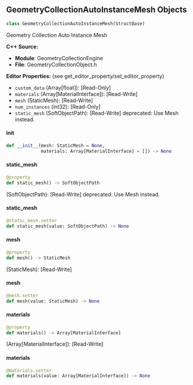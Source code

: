 ## GeometryCollectionAutoInstanceMesh Objects

```python
class GeometryCollectionAutoInstanceMesh(StructBase)
```

Geometry Collection Auto Instance Mesh

**C++ Source:**

- **Module**: GeometryCollectionEngine
- **File**: GeometryCollectionObject.h

**Editor Properties:** (see get_editor_property/set_editor_property)

- ``custom_data`` (Array[float]):  [Read-Only]
- ``materials`` (Array[MaterialInterface]):  [Read-Write]
- ``mesh`` (StaticMesh):  [Read-Write]
- ``num_instances`` (int32):  [Read-Only]
- ``static_mesh`` (SoftObjectPath):  [Read-Write]
  deprecated: Use Mesh instead.

<a id="unreal.GeometryCollectionAutoInstanceMesh.__init__"></a>

#### __init__

```python
def __init__(mesh: StaticMesh = None,
             materials: Array[MaterialInterface] = []) -> None
```

<a id="unreal.GeometryCollectionAutoInstanceMesh.static_mesh"></a>

#### static_mesh

```python
@property
def static_mesh() -> SoftObjectPath
```

(SoftObjectPath):  [Read-Write]
deprecated: Use Mesh instead.

<a id="unreal.GeometryCollectionAutoInstanceMesh.static_mesh"></a>

#### static_mesh

```python
@static_mesh.setter
def static_mesh(value: SoftObjectPath) -> None
```

<a id="unreal.GeometryCollectionAutoInstanceMesh.mesh"></a>

#### mesh

```python
@property
def mesh() -> StaticMesh
```

(StaticMesh):  [Read-Write]

<a id="unreal.GeometryCollectionAutoInstanceMesh.mesh"></a>

#### mesh

```python
@mesh.setter
def mesh(value: StaticMesh) -> None
```

<a id="unreal.GeometryCollectionAutoInstanceMesh.materials"></a>

#### materials

```python
@property
def materials() -> Array[MaterialInterface]
```

(Array[MaterialInterface]):  [Read-Write]

<a id="unreal.GeometryCollectionAutoInstanceMesh.materials"></a>

#### materials

```python
@materials.setter
def materials(value: Array[MaterialInterface]) -> None
```

<a id="unreal.GeometryCollectionEmbeddedExemplar"></a>